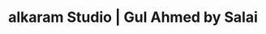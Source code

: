 ---
title: "alkaram Studio | Gul Ahmed by Salai"
url: /parsippany/alkaram-studio-gul-ahmed-by-salai/
shop: clothes
---
